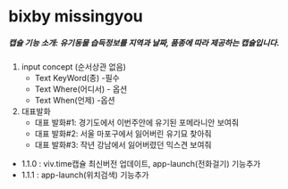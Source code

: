 # bixby missingyou
##### 캡슐 기능 소개: 유기동물 습득정보를 지역과 날짜, 품종에 따라 제공하는 캡슐입니다.

1. input concept (순서상관 없음)
    + Text KeyWord(종) -필수
     + Text Where(어디서) - 옵션
      + Text When(언제) -옵션
2. 대표발화
    - 대표 발화#1: 경기도에서 이번주안에 유기된 포메라니안 보여줘
     - 대표 발화#2: 서울 마포구에서 잃어버린 유기묘 찾아줘
     - 대표 발화#3: 작년 강남에서 잃어버렸던 믹스견 보여줘



+ 1.1.0 : viv.time캡슐 최신버전 업데이트, app-launch(전화걸기) 기능추가
+ 1.1.1 : app-launch(위치검색) 기능추가
